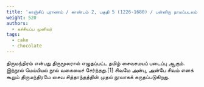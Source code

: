 ```yaml
---
title: 'காஞ்சிப் புராணம் / காண்டம் 2, பகுதி 5 (1226-1680) / பன்னிரு நாமப்படலம்'
weight: 520
authors:
  - கச்சியப்ப முனிவர்
tags:
  - cake
  - chocolate
---
```


திருமந்திரம் என்பது திருமூலரால் எழுதப்பட்ட தமிழ் சைவசமயப் படைப்பு ஆகும். இந்நூல் மெய்யியல் நூல் வகையைச் சேர்ந்தது.[1] சிவமே அன்பு, அன்பே சிவம் எனக் கூறும் திருமந்திரமே சைவ சித்தாந்தத்தின் முதல் நூலாகக் கருதப்படுகிறது.